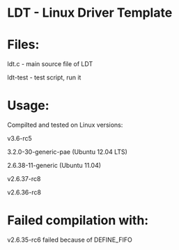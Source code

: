 LDT - Linux Driver Template
===

Files:
=====

ldt.c - main source file of LDT

ldt-test - test script, run it

Usage:
=====

Compilted and tested on Linux versions:

v3.6-rc5 

3.2.0-30-generic-pae (Ubuntu 12.04 LTS)

2.6.38-11-generic (Ubuntu 11.04)

v2.6.37-rc8

v2.6.36-rc8

Failed compilation with:
====

v2.6.35-rc6 failed because of DEFINE_FIFO